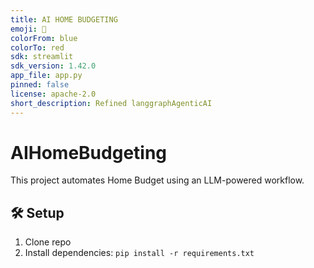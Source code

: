 ```yaml
---
title: AI HOME BUDGETING
emoji: 🐨
colorFrom: blue
colorTo: red
sdk: streamlit
sdk_version: 1.42.0
app_file: app.py
pinned: false
license: apache-2.0
short_description: Refined langgraphAgenticAI
---
```


# AIHomeBudgeting
This project automates Home Budget using an LLM-powered workflow.

## 🛠 Setup
1. Clone repo
2. Install dependencies: `pip install -r requirements.txt`